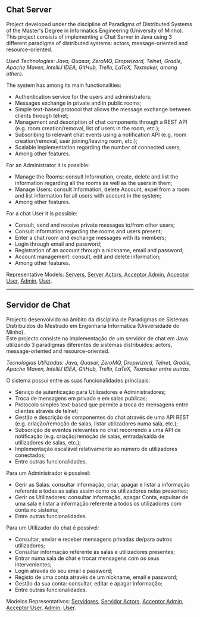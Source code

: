 ## Chat Server
Project developed under the discipline of Paradigms of Distributed Systems of the Master's Degree in Informatics Engineering (University of Minho).<br>
This project consists of implementing a Chat Server in Java using 3 different paradigms of distributed systems: actors, message-oriented and resource-oriented.

*Used Technologies: Java, Quasar, ZeroMQ, Dropwizard, Telnet, Gradle, Apache Maven, IntelliJ IDEA, GitHub, Trello, LaTeX, Texmaker, among others.*

The system has among its main functionalities:
- Authentication service for the users and administrators;
- Messages exchange in private and in public rooms;
- Simple text-based protocol that allows the message exchange  between clients through telnet;
- Management and description of chat components through a REST API (e.g. room creation/removal, list of users in the room, etc.);
- Subscribing to relevant chat events using a notification API (e.g. room creation/removal, user joining/leaving room, etc.);
- Scalable implementation regarding the number of connected users;
- Among other features.

For an Administrator it is possible:
- Manage the Rooms: consult Information, create, delete and list the information regarding all the rooms as well as the users in them;
- Manage Users: consult Information, delete Account, expel from a room and list information for all users with account in the system;
- Among other features.

For a chat User it is possible:
- Consult, send and receive private messages to/from other users;
- Consult information regarding the rooms and users present;
- Enter a chat room and exchange messages with its members;
- Login through email and password;
- Registration of an account through a nickname, email and password;
- Account management: consult, edit and delete information;
- Among other features.

Representative Models: [Servers](https://raw.githubusercontent.com/david-branco/chat-server/master/diagrams/servers.png), [Server Actors](https://raw.githubusercontent.com/david-branco/chat-server/master/diagrams/server_actors.png), [Acceptor Admin](https://raw.githubusercontent.com/david-branco/chat-server/master/diagrams/acceptor_admin.png), [Acceptor User](https://raw.githubusercontent.com/david-branco/chat-server/master/diagrams/acceptor_user.png), [Admin](https://raw.githubusercontent.com/david-branco/chat-server/master/diagrams/admin.png), [User](https://raw.githubusercontent.com/david-branco/chat-server/master/diagrams/user.png).

---

## Servidor de Chat
Projecto desenvolvido no âmbito da disciplina de Paradigmas de Sistemas Distribuídos do Mestrado em Engenharia Informática (Universidade do Minho).<br>
Este projecto consiste na implementação de um servidor de chat em Java utilizando 3 paradigmas diferentes de sistemas distribuidos: actors, message-oriented and resource-oriented. 

*Tecnologias Utilizadas: Java, Quasar, ZeroMQ, Dropwizard, Telnet, Gradle, Apache Maven, IntelliJ IDEA, GitHub, Trello, LaTeX, Texmaker entre outras.*

O sistema possui entre as suas funcionalidades principais:
- Serviço de autenticação para Utilizadores e Administradores;
- Troca de mensagens em privado e em salas publicas;	
- Protocolo simples text-based que permite a troca de mensagens entre clientes através de telnet;
- Gestão e descrição de componentes do chat através de uma API REST (e.g. criação/remoção de salas, listar utilizadores numa sala, etc.);
- Subscrição de eventos relevantes no chat recorrendo a uma API de notificação (e.g. criação/remoção de salas, entrada/saída de utilizadores de salas, etc.);
- Implementação escalável relativamente ao número de utilizadores conectados;
- Entre outras funcionalidades.

Para um Administrador é possivel:
- Gerir as Salas: consultar informação, criar, apagar e listar a informação referente a todas as salas assim como os utilizadores nelas presentes;
- Gerir os Utilizadores: consultar informação, apagar Conta, expulsar de uma sala e listar a informação referente a todos os utilizadores com conta no sistema;
- Entre outras funcionalidades.

Para um Utilizador do chat é possivel:
- Consultar, enviar e receber mensagens privadas de/para outros utilizadores;
- Consultar informação referente às salas e utilizadores presentes;
- Entrar numa sala de chat e trocar mensagens com os seus intervenientes;
- Login através do seu email e password;
- Registo de uma conta através de um nickname, email e password;
- Gestão da sua conta: consultar, editar e apagar informação;
- Entre outras funcionalidades.

Modelos Representativos: [Servidores](https://raw.githubusercontent.com/david-branco/chat-server/master/diagrams/servers.png), [Servidor Actors](https://raw.githubusercontent.com/david-branco/chat-server/master/diagrams/server_actors.png), [Acceptor Admin](https://raw.githubusercontent.com/david-branco/chat-server/master/diagrams/acceptor_admin.png), [Acceptor User](https://raw.githubusercontent.com/david-branco/chat-server/master/diagrams/acceptor_user.png), [Admin](https://raw.githubusercontent.com/david-branco/chat-server/master/diagrams/admin.png), [User](https://raw.githubusercontent.com/david-branco/chat-server/master/diagrams/user.png).